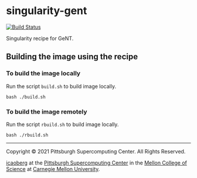 # singularity-gent
[![Build Status](https://www.travis-ci.com/icaoberg/singularity-gent.svg?branch=main)](https://www.travis-ci.com/icaoberg/singularity-gent)

Singularity recipe for GeNT.

## Building the image using the recipe

### To build the image locally
Run the script `build.sh` to build image locally.

```
bash ./build.sh
```

### To build the image remotely
Run the script `rbuild.sh` to build image locally.

```
bash ./rbuild.sh
```

---
Copyright © 2021 Pittsburgh Supercomputing Center. All Rights Reserved.

[icaoberg](http://www.andrew.cmu.edu/~icaoberg) at the [Pittsburgh Supercomputing
Center](http://www.psc.edu) in the [Mellon College of Science](https://www.cmu.edu/mcs/) at [Carnegie Mellon University](http://www.cmu.edu).

